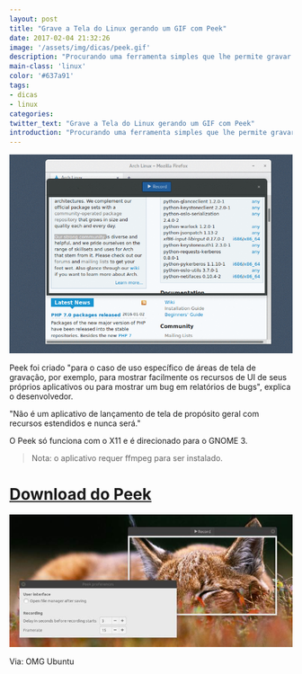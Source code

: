 ```yaml
---
layout: post
title: "Grave a Tela do Linux gerando um GIF com Peek"
date: 2017-02-04 21:32:26
image: '/assets/img/dicas/peek.gif'
description: "Procurando uma ferramenta simples que lhe permite gravar sua tela e exportá-la como um GIF ?"
main-class: 'linux'
color: '#637a91'
tags:
- dicas
- linux
categories:
twitter_text: "Grave a Tela do Linux gerando um GIF com Peek"
introduction: "Procurando uma ferramenta simples que lhe permite gravar sua tela e exportá-la como um GIF ?"
---
```


![Peek GIF](/assets/img/dicas/peek.gif)

Peek foi criado "para o caso de uso específico de áreas de tela de gravação, por exemplo, para mostrar facilmente os recursos de UI de seus próprios aplicativos ou para mostrar um bug em relatórios de bugs", explica o desenvolvedor.

"Não é um aplicativo de lançamento de tela de propósito geral com recursos estendidos e nunca será."

O Peek só funciona com o X11 e é direcionado para o GNOME 3. 

> Nota: o aplicativo requer ffmpeg para ser instalado.

# [Download do Peek](https://github.com/phw/peek/releases)

![Peek GIF](/assets/img/dicas/peek.jpg)

Via: OMG Ubuntu



<script async src="https://pagead2.googlesyndication.com/pagead/js/adsbygoogle.js"></script>

<!-- Informat -->
<ins class="adsbygoogle"
 style="display:block"
 data-ad-client="ca-pub-2838251107855362"
 data-ad-slot="2327980059"
 data-ad-format="auto"
 data-full-width-responsive="true"></ins>

<script>
(adsbygoogle = window.adsbygoogle || []).push({});
</script>

